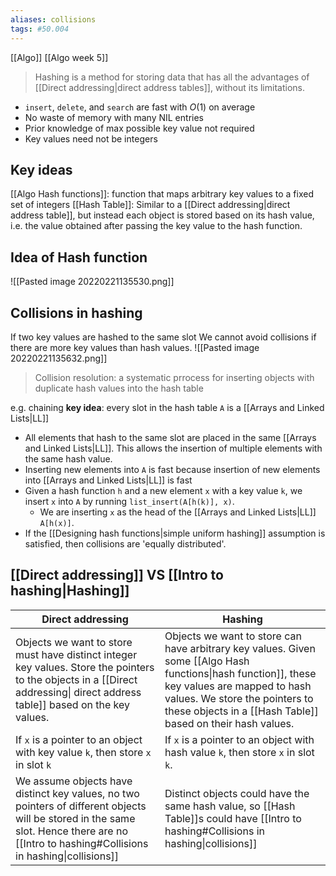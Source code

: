 ```yaml
---
aliases: collisions
tags: #50.004
---
```

[[Algo]]
[[Algo week 5]]

> Hashing is a method for storing data that has all the advantages of [[Direct addressing|direct address tables]], without its limitations.

- `insert`, `delete`, and `search` are fast with $O(1)$ on average
- No waste of memory with many NIL entries
- Prior knowledge of max possible key value not required
- Key values need not be integers

## Key ideas
[[Algo Hash functions]]: function that maps arbitrary key values to a fixed set of integers
[[Hash Table]]: Similar to a [[Direct addressing|direct address table]], but instead each object is stored based on its hash value, i.e. the value obtained after passing the key value to the hash function.

## Idea of Hash function
![[Pasted image 20220221135530.png]]

## Collisions in hashing
If two key values are hashed to the same slot
We cannot avoid collisions if there are more key values than hash values.
![[Pasted image 20220221135632.png]]

> Collision resolution: a systematic prrocess for inserting objects with duplicate hash values into the hash table

e.g. chaining
**key idea**: every slot in the hash table `A` is a [[Arrays and Linked Lists|LL]]
- All elements that hash to the same slot are placed in the same [[Arrays and Linked Lists|LL]]. This allows the insertion of multiple elements with the same hash value.
- Inserting new elements into `A` is fast because insertion of new elements into [[Arrays and Linked Lists|LL]] is fast
- Given a hash function `h` and a new element `x` with a key value `k`, we insert `x` into `A` by running `list_insert(A[h(k)], x)`.
	- We are inserting `x` as the head of the [[Arrays and Linked Lists|LL]] `A[h(x)]`.
- If the [[Designing hash functions|simple uniform hashing]] assumption is satisfied, then collisions are 'equally distributed'.

## [[Direct addressing]] VS [[Intro to hashing|Hashing]]
| Direct addressing                                                                                                                                                                           | Hashing                                                                                                                                                                                                                                  |
| ------------------------------------------------------------------------------------------------------------------------------------------------------------------------------------------- | ---------------------------------------------------------------------------------------------------------------------------------------------------------------------------------------------------------------------------------------- |
| Objects we want to store must have distinct integer key values. Store the pointers to the objects in a [[Direct addressing\| direct address table]] based on the key values.                | Objects we want to store can have arbitrary key values. Given some [[Algo Hash functions\|hash function]], these key values are mapped to hash values. We store the pointers to these objects in a [[Hash Table]] based on their hash values. |
| If `x` is a pointer to an object with key value `k`, then store `x` in slot `k`                                                                                                             | If `x` is a pointer to an object with hash value `k`, then store `x` in slot `k`.                                                                                                                                                        |
| We assume objects have distinct key values, no two pointers of different objects will be stored in the same slot. Hence there are no [[Intro to hashing#Collisions in hashing\|collisions]] | Distinct objects could have the same hash value, so [[Hash Table]]s could have [[Intro to hashing#Collisions in hashing\|collisions]]                                                                                                    |


